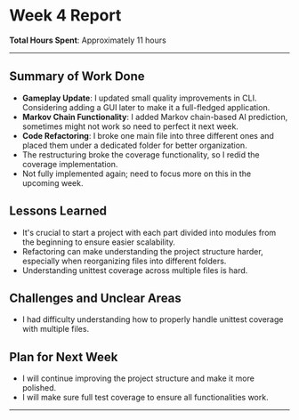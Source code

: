 # Week 4 Report

**Total Hours Spent**: Approximately 11 hours

---

## Summary of Work Done

- **Gameplay Update**: I updated small quality improvements in CLI. Considering adding a GUI later to make it a full-fledged application.
- **Markov Chain Functionality**: I added Markov chain-based AI prediction, sometimes might not work so need to perfect it next week.
- **Code Refactoring**: I broke one main file into three different ones and placed them under a dedicated folder for better organization.
- The restructuring broke the coverage functionality, so I redid the coverage implementation.
- Not fully implemented again; need to focus more on this in the upcoming week.

## Lessons Learned

- It's crucial to start a project with each part divided into modules from the beginning to ensure easier scalability.
- Refactoring can make understanding the project structure harder, especially when reorganizing files into different folders.
- Understanding unittest coverage across multiple files is hard.

## Challenges and Unclear Areas

- I had difficulty understanding how to properly handle unittest coverage with multiple files.

## Plan for Next Week

- I will continue improving the project structure and make it more polished.
- I will make sure full test coverage to ensure all functionalities work.

---
